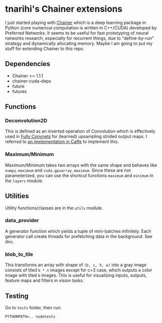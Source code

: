 # tnarihi's Chainer extensions

I just started playing with [Chainer](http://chainer.org/) which is a deep learning package in Python (core numerical computation is written in C++/CUDA) developed by Preferred Networks. It seems to be useful for fast prototyping of neural networks research, especially for recurrent things, due to "define-by-run" strategy and dynamically allocating memory. Maybe I am going to put my stuff for extending Chainer to this repo.

## Dependencies

* Chainer >= 1.1.1
* chainer-cuda-deps
* future
* futures

## Functions
### Deconvolution2D
This is defined as an inverted operation of Convolution which is effectively used in [Fully Convnets](http://www.cv-foundation.org/openaccess/content_cvpr_2015/papers/Long_Fully_Convolutional_Networks_2015_CVPR_paper.pdf) for (learned) upsampling strided output maps. I referred to [an implementation in Caffe](https://github.com/BVLC/caffe/blob/master/src/caffe/layers/deconv_layer.cpp) to implement this.

### Maximum/Minimum
Maximum/Minimum takes two arrays with the same shape and behaves like `numpy.maximum` and `cuda.gpuarray.maximum`. Since these are not parameterized, you can use the shortcut functions `maximum` and `minimum` in the `layers` module.


## Utilities

Utility functions/classes are in the `utils` module.

### data_provider
A generator function which yields a tuple of mini-batches infinitely. Each generator call create threads for prefetching data in the background. See doc.

### blob_to_tile
This transforms an array with shape of `(b, c, h, w)` into a gray image consists of tiled `b * n` images except for c=3 case, which outputs a color image with tiled `b` images. This is useful for visualizing inputs, outputs, feature maps and filters in vision tasks.

## Testing

Go to `tests` folder, then run:

```
PYTHONPATH=.. nodetests
```
